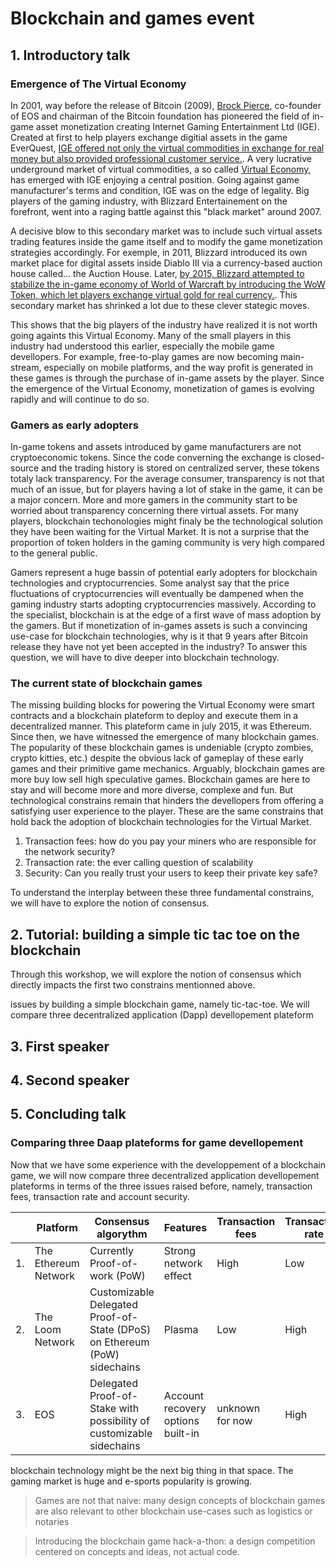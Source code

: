 # Blockchain and games event 

## 1. Introductory talk

### Emergence of The Virtual Economy

In 2001, way before the release of Bitcoin (2009), [Brock Pierce](https://en.wikipedia.org/wiki/Brock_Pierce), co-founder of EOS and chairman of the Bitcoin foundation has pioneered the field of in-game asset monetization creating Internet Gaming Entertainment Ltd (IGE). Created at first to help players exchange digitial assets in the game EverQuest, [IGE offered not only the virtual commodities in exchange for real money but also provided professional customer service.](https://en.wikipedia.org/wiki/Virtual_economy#Black_market). A very lucrative underground market of virtual commodities, a so called [Virtual Economy](https://en.wikipedia.org/wiki/Virtual_economy#Black_market), has emerged with IGE enjoying a central position. Going against game manufacturer's terms and condition, IGE was on the edge of legality. Big players of the gaming industry, with Blizzard Entertainement on the forefront, went into a raging battle against this "black market" around 2007.

A decisive blow to this secondary market was to include such virtual assets trading features inside the game itself and to modify the game monetization strategies accordingly. For exemple, in 2011, Blizzard introduced its own market place for digital assets inside Diablo III via a currency-based auction house called... the Auction House. Later, [by 2015, Blizzard attempted to stabilize the in-game economy of World of Warcraft by introducing the WoW Token, which let players exchange virtual gold for real currency.](https://cryptobriefing.com/video-games-mining-cryptocurrency/). This secondary market has shrinked a lot due to these clever stategic moves.

This shows that the big players of the industry have realized it is not worth going againts this Virtual Economy. Many of the small players in this industry had understood this earlier, especially the mobile game devellopers. For example, free-to-play games are now becoming main-stream, especially on mobile platforms, and the way profit is generated in these games is through the purchase of in-game assets by the player. Since the emergence of the Virtual Economy, monetization of games is evolving rapidly and will continue to do so.

### Gamers as early adopters
In-game tokens and assets introduced by game manufacturers are not cryptoeconomic tokens. Since the code converning the exchange is closed-source and the trading history is stored on centralized server, these tokens totaly lack transparency. For the average consumer, transparency is not that much of an issue, but for players having a lot of stake in the game, it can be a major concern. More and more gamers in the community start to be worried about transparency concerning there virtual assets. For many players, blockchain techonologies might finaly be the technological solution they have been waiting for the Virtual Market. It is not a surprise that the proportion of token holders in the gaming community is very high compared to the general public. 

Gamers represent a huge bassin of potential early adopters for blockchain technologies and cryptocurrencies. Some analyst say that the price fluctuations of cryptocurrencies will eventually be dampened when the gaming industry starts adopting cryptocurrencies massively. According to the specialist, blockchain is at the edge of a first wave of mass adoption by the gamers. But if monetization of in-games assets is such a convincing use-case for blockchain technologies, why is it that 9 years after Bitcoin release they have not yet been accepted in the industry? To answer this question, we will have to dive deeper into blockchain technology.

### The current state of blockchain games

The missing building blocks for powering the Virtual Economy were smart contracts and a blockchain plateform to deploy and execute them in a decentralized manner. This plateform came in july 2015, it was Ethereum. Since then, we have witnessed the emergence of many blockchain games. The popularity of these blockchain games is undeniable (crypto zombies, crypto kitties, etc.) despite the obvious lack of gameplay of these early games and their primitive game mechanics. Arguably, blockchain games are more buy low sell high speculative games. Blockchain games are here to stay and will become more and more diverse, complexe and fun. But technological constrains remain that hinders the devellopers from offering a satisfying user experience to the player. These are the same constrains that hold back the adoption of blockchain technologies for the Virtual Market.

1. Transaction fees: how do you pay your miners who are responsible for the network security?
2. Transaction rate: the ever calling question of scalability
3. Security: Can you really trust your users to keep their private key safe?

To understand the interplay between these three fundamental constrains, we will have to explore the notion of consensus. 

## 2. Tutorial: building a simple tic tac toe on the blockchain

Through this workshop, we will explore the notion of consensus which directly impacts the first two constrains mentionned above. 

issues by building a simple blockchain game, namely tic-tac-toe. We will compare three decentralized application (Dapp) devellopement plateform 

## 3. First speaker

## 4. Second speaker

## 5. Concluding talk

### Comparing three Daap plateforms for game devellopement

Now that we have some experience with the developpement of a blockchain game, we will now compare three decentralized application devellopement plateforms in terms of the three issues raised before, namely, transaction fees, transaction rate and account security.

|  | Platform            | Consensus algorythm      | Features |Transaction fees| Transaction rate | Decentralization | Security |
|---|---------------------|---------------------------|---|-------|---|---|---|
|1.| The Ethereum Network | Currently Proof-of-work (PoW) | Strong network effect | High | Low | High | Highest |
|2.| The Loom Network    | Customizable Delegated Proof-of-State (DPoS) on Ethereum (PoW) sidechains | Plasma |Low | High | Low | Low |
|3.| EOS | Delegated Proof-of-Stake with possibility of customizable sidechains | Account recovery options built-in | unknown for now | High | Low | High |


blockchain technology might be the next big thing in that space. The gaming market is huge and e-sports popularity is growing.  

> Games are not that naive: many design concepts of blockchain games are also relevant to other blockchain use-cases such as logistics or notaries

> Introducing the blockchain game hack-a-thon: a design competition centered on concepts and ideas, not actual code. 

